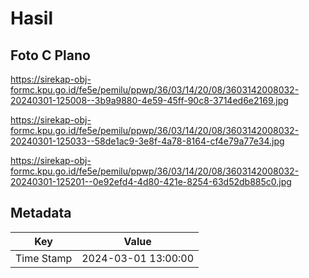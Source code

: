 # Hasil

## Foto C Plano

https://sirekap-obj-formc.kpu.go.id/fe5e/pemilu/ppwp/36/03/14/20/08/3603142008032-20240301-125008--3b9a9880-4e59-45ff-90c8-3714ed6e2169.jpg

https://sirekap-obj-formc.kpu.go.id/fe5e/pemilu/ppwp/36/03/14/20/08/3603142008032-20240301-125033--58de1ac9-3e8f-4a78-8164-cf4e79a77e34.jpg

https://sirekap-obj-formc.kpu.go.id/fe5e/pemilu/ppwp/36/03/14/20/08/3603142008032-20240301-125201--0e92efd4-4d80-421e-8254-63d52db885c0.jpg


## Metadata

| Key        | Value               |
| ---------- | ------------------- |
| Time Stamp | 2024-03-01 13:00:00 |



